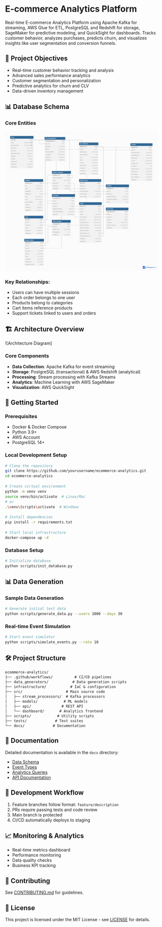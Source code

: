 # E-commerce Analytics Platform

Real-time E-commerce Analytics Platform using Apache Kafka for streaming, AWS Glue for ETL, PostgreSQL and Redshift for storage, SageMaker for predictive modeling, and QuickSight for dashboards. Tracks customer behavior, analyzes purchases, predicts churn, and visualizes insights like user segmentation and conversion funnels.

## 🎯 Project Objectives
- Real-time customer behavior tracking and analysis
- Advanced sales performance analytics
- Customer segmentation and personalization
- Predictive analytics for churn and CLV
- Data-driven inventory management

## 📊 Database Schema

### Core Entities
![Database Schema](./static-assets/DB-schema.png)


### Key Relationships:
- Users can have multiple sessions
- Each order belongs to one user
- Products belong to categories
- Cart items reference products
- Support tickets linked to users and orders

## 🏗 Architecture Overview
![Architecture Diagram]

### Core Components
- **Data Collection**: Apache Kafka for event streaming
- **Storage**: PostgreSQL (transactional) & AWS Redshift (analytical)
- **Processing**: Stream processing with Kafka Streams
- **Analytics**: Machine Learning with AWS SageMaker
- **Visualization**: AWS QuickSight

## 🚀 Getting Started

### Prerequisites
- Docker & Docker Compose
- Python 3.9+
- AWS Account
- PostgreSQL 14+

### Local Development Setup
```bash
# Clone the repository
git clone https://github.com/yourusername/ecommerce-analytics.git
cd ecommerce-analytics

# Create virtual environment
python -m venv venv
source venv/bin/activate  # Linux/Mac
# or
.\venv\Scripts\activate  # Windows

# Install dependencies
pip install -r requirements.txt

# Start local infrastructure
docker-compose up -d
```

### Database Setup
```bash
# Initialize database
python scripts/init_database.py
```

## 📊 Data Generation

### Sample Data Generation
```bash
# Generate initial test data
python scripts/generate_data.py --users 1000 --days 30
```

### Real-time Event Simulation
```bash
# Start event simulator
python scripts/simulate_events.py --rate 10
```

## 🛠 Project Structure
```
ecommerce-analytics/
├── .github/workflows/          # CI/CD pipelines
├── data_generators/           # Data generation scripts
├── infrastructure/           # IaC & configuration
├── src/                    # Main source code
│   ├── stream_processors/  # Kafka processors
│   ├── models/            # ML models
│   ├── api/              # REST API
│   └── dashboard/       # Analytics frontend
├── scripts/            # Utility scripts
├── tests/             # Test suites
└── docs/             # Documentation
```

## 📖 Documentation

Detailed documentation is available in the `docs` directory:
- [Data Schema](docs/schema.md)
- [Event Types](docs/events.md)
- [Analytics Queries](docs/queries.md)
- [API Documentation](docs/api.md)

## 🔄 Development Workflow
1. Feature branches follow format: `feature/description`
2. PRs require passing tests and code review
3. Main branch is protected
4. CI/CD automatically deploys to staging

## 📈 Monitoring & Analytics
- Real-time metrics dashboard
- Performance monitoring
- Data quality checks
- Business KPI tracking

## 🤝 Contributing
See [CONTRIBUTING.md](CONTRIBUTING.md) for guidelines.

## 📝 License
This project is licensed under the MIT License - see [LICENSE](LICENSE) for details.


